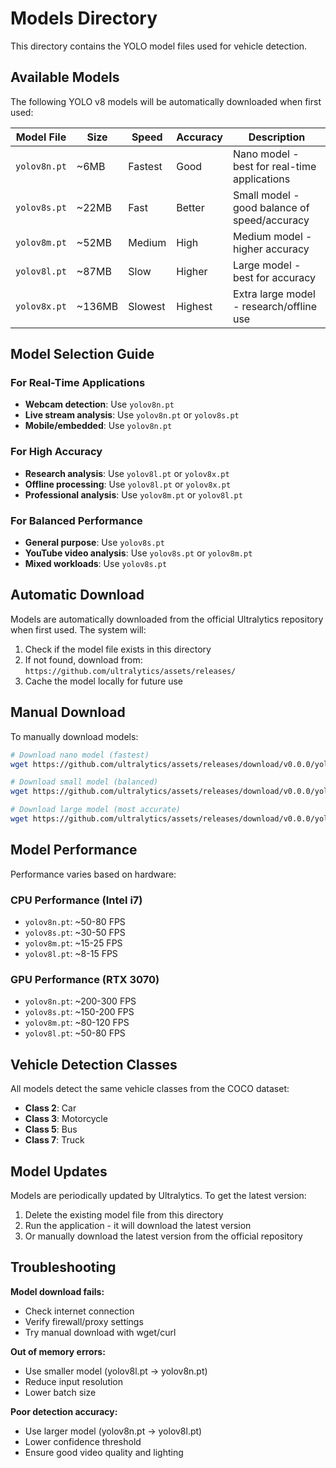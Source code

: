 # Models Directory

This directory contains the YOLO model files used for vehicle detection.

## Available Models

The following YOLO v8 models will be automatically downloaded when first used:

| Model File | Size | Speed | Accuracy | Description |
|------------|------|-------|----------|-------------|
| `yolov8n.pt` | ~6MB | Fastest | Good | Nano model - best for real-time applications |
| `yolov8s.pt` | ~22MB | Fast | Better | Small model - good balance of speed/accuracy |
| `yolov8m.pt` | ~52MB | Medium | High | Medium model - higher accuracy |
| `yolov8l.pt` | ~87MB | Slow | Higher | Large model - best for accuracy |
| `yolov8x.pt` | ~136MB | Slowest | Highest | Extra large model - research/offline use |

## Model Selection Guide

### For Real-Time Applications
- **Webcam detection**: Use `yolov8n.pt`
- **Live stream analysis**: Use `yolov8n.pt` or `yolov8s.pt`
- **Mobile/embedded**: Use `yolov8n.pt`

### For High Accuracy
- **Research analysis**: Use `yolov8l.pt` or `yolov8x.pt`
- **Offline processing**: Use `yolov8l.pt` or `yolov8x.pt`
- **Professional analysis**: Use `yolov8m.pt` or `yolov8l.pt`

### For Balanced Performance
- **General purpose**: Use `yolov8s.pt`
- **YouTube video analysis**: Use `yolov8s.pt` or `yolov8m.pt`
- **Mixed workloads**: Use `yolov8s.pt`

## Automatic Download

Models are automatically downloaded from the official Ultralytics repository when first used. The system will:

1. Check if the model file exists in this directory
2. If not found, download from: `https://github.com/ultralytics/assets/releases/`
3. Cache the model locally for future use

## Manual Download

To manually download models:

```bash
# Download nano model (fastest)
wget https://github.com/ultralytics/assets/releases/download/v0.0.0/yolov8n.pt -P models/

# Download small model (balanced)
wget https://github.com/ultralytics/assets/releases/download/v0.0.0/yolov8s.pt -P models/

# Download large model (most accurate)
wget https://github.com/ultralytics/assets/releases/download/v0.0.0/yolov8l.pt -P models/
```

## Model Performance

Performance varies based on hardware:

### CPU Performance (Intel i7)
- `yolov8n.pt`: ~50-80 FPS
- `yolov8s.pt`: ~30-50 FPS  
- `yolov8m.pt`: ~15-25 FPS
- `yolov8l.pt`: ~8-15 FPS

### GPU Performance (RTX 3070)
- `yolov8n.pt`: ~200-300 FPS
- `yolov8s.pt`: ~150-200 FPS
- `yolov8m.pt`: ~80-120 FPS  
- `yolov8l.pt`: ~50-80 FPS

## Vehicle Detection Classes

All models detect the same vehicle classes from the COCO dataset:

- **Class 2**: Car
- **Class 3**: Motorcycle  
- **Class 5**: Bus
- **Class 7**: Truck

## Model Updates

Models are periodically updated by Ultralytics. To get the latest version:

1. Delete the existing model file from this directory
2. Run the application - it will download the latest version
3. Or manually download the latest version from the official repository

## Troubleshooting

**Model download fails:**
- Check internet connection
- Verify firewall/proxy settings
- Try manual download with wget/curl

**Out of memory errors:**
- Use smaller model (yolov8l.pt → yolov8n.pt)
- Reduce input resolution
- Lower batch size

**Poor detection accuracy:**
- Use larger model (yolov8n.pt → yolov8l.pt)
- Lower confidence threshold
- Ensure good video quality and lighting
